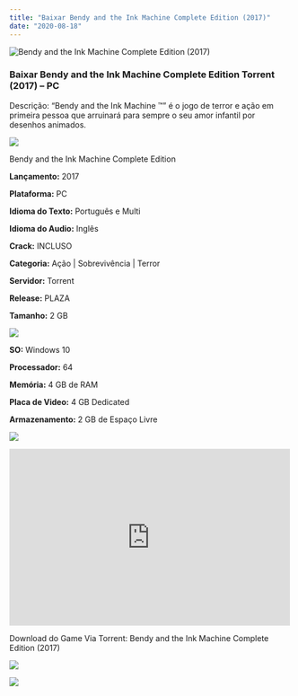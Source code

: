 ```yaml
---
title: "Baixar Bendy and the Ink Machine Complete Edition (2017)"
date: "2020-08-18"
---
```


![Bendy and the Ink Machine Complete Edition (2017)](https://1.bp.blogspot.com/-L25na8age4w/Xzv-ZNP9C6I/AAAAAAAABcM/-STNKyYzgwwp49nXX_NmUqlgjB6uEXT_wCNcBGAsYHQ/s320/poster.jpg "Bendy and the Ink Machine Complete Edition (2017)")

### Baixar Bendy and the Ink Machine Complete Edition Torrent (2017) – PC

Descrição: “Bendy and the Ink Machine ™” é o jogo de terror e ação em primeira pessoa que arruinará para sempre o seu amor infantil por desenhos animados.

![](https://1.bp.blogspot.com/-XIAoZor_ewQ/Xt6k8H1cWZI/AAAAAAAAAi0/oGRR_ah4Rf449lfQQZDiX_22jAu7LLnJACPcBGAYYCw/s400/Bot{a384763efc0343bc154516df87137d254a706e3c5e4872db09a759f4bd7601ea}25C3{a384763efc0343bc154516df87137d254a706e3c5e4872db09a759f4bd7601ea}25A3o{a384763efc0343bc154516df87137d254a706e3c5e4872db09a759f4bd7601ea}2Bde{a384763efc0343bc154516df87137d254a706e3c5e4872db09a759f4bd7601ea}2BInforma{a384763efc0343bc154516df87137d254a706e3c5e4872db09a759f4bd7601ea}25C3{a384763efc0343bc154516df87137d254a706e3c5e4872db09a759f4bd7601ea}25A7{a384763efc0343bc154516df87137d254a706e3c5e4872db09a759f4bd7601ea}25C3{a384763efc0343bc154516df87137d254a706e3c5e4872db09a759f4bd7601ea}25B5es.jpg)

Bendy and the Ink Machine Complete Edition

**Lançamento:** 2017

**Plataforma:** PC

**Idioma do Texto:** Português e Multi

**Idioma do Audio:** Inglês

**Crack:** INCLUSO

**Categoria:** Ação | Sobrevivência | Terror

**Servidor:** Torrent

**Release:** PLAZA

**Tamanho:** 2 GB

![](https://1.bp.blogspot.com/-h4INo_OBwls/Xt6lEEMpxNI/AAAAAAAAAi4/JjyyoRDYOagV83dzmOlHFitCwsklVMs6ACPcBGAYYCw/s400/Bot{a384763efc0343bc154516df87137d254a706e3c5e4872db09a759f4bd7601ea}25C3{a384763efc0343bc154516df87137d254a706e3c5e4872db09a759f4bd7601ea}25A3o{a384763efc0343bc154516df87137d254a706e3c5e4872db09a759f4bd7601ea}2Bde{a384763efc0343bc154516df87137d254a706e3c5e4872db09a759f4bd7601ea}2BRequisitos.jpg)

**SO:** Windows 10

**Processador:** 64

**Memória:** 4 GB de RAM

**Placa de Video:** 4 GB Dedicated

**Armazenamento:** 2 GB de Espaço Livre

![](https://1.bp.blogspot.com/-rcYyVsnA81c/Xt6lZMZ2XiI/AAAAAAAAAjA/1MF2KKFyKSoUtwrodSDJRdpQoMNmnHOhwCPcBGAYYCw/s400/Bot{a384763efc0343bc154516df87137d254a706e3c5e4872db09a759f4bd7601ea}25C3{a384763efc0343bc154516df87137d254a706e3c5e4872db09a759f4bd7601ea}25A3o{a384763efc0343bc154516df87137d254a706e3c5e4872db09a759f4bd7601ea}2Bde{a384763efc0343bc154516df87137d254a706e3c5e4872db09a759f4bd7601ea}2BTrailer.jpg)

<iframe allow="accelerometer; autoplay; encrypted-media; gyroscope; picture-in-picture" allowfullscreen frameborder="0" height="315" src="https://www.youtube.com/embed/7c_xdTnVPos" width="500"></iframe>

Download do Game Via Torrent: Bendy and the Ink Machine Complete Edition (2017)

[![](https://1.bp.blogspot.com/-KEcbu5lXdM0/Xu5yX-HgHDI/AAAAAAAAAsY/bBJ6W14NqC4-Ny_0LiwqQPIkTbYzyURcACPcBGAYYCw/s200/CAPA3.jpg)](https://utorrentmegagames.blogspot.com/p/recomendado.html)

[![](https://1.bp.blogspot.com/-Rkir3Cy7E90/XthUbQKV_OI/AAAAAAAAAgU/q6xV1k8mreQnsOAbeImqH6Qi8ahsN2LpACPcBGAYYCw/s1600/Bot{a384763efc0343bc154516df87137d254a706e3c5e4872db09a759f4bd7601ea}25C3{a384763efc0343bc154516df87137d254a706e3c5e4872db09a759f4bd7601ea}25A3o{a384763efc0343bc154516df87137d254a706e3c5e4872db09a759f4bd7601ea}2Bde{a384763efc0343bc154516df87137d254a706e3c5e4872db09a759f4bd7601ea}2BDownload.jpg)](EA2D78DAA79D6D4EB36E91F6613C03BD43885D4C&dn=plaza-bendy.and.the.ink.machine.complete.edition&tr=udp{a384763efc0343bc154516df87137d254a706e3c5e4872db09a759f4bd7601ea}3a{a384763efc0343bc154516df87137d254a706e3c5e4872db09a759f4bd7601ea}2f{a384763efc0343bc154516df87137d254a706e3c5e4872db09a759f4bd7601ea}2ftracker.opentrackr.org{a384763efc0343bc154516df87137d254a706e3c5e4872db09a759f4bd7601ea}3a1337{a384763efc0343bc154516df87137d254a706e3c5e4872db09a759f4bd7601ea}2fannounce&tr=udp{a384763efc0343bc154516df87137d254a706e3c5e4872db09a759f4bd7601ea}3a{a384763efc0343bc154516df87137d254a706e3c5e4872db09a759f4bd7601ea}2f{a384763efc0343bc154516df87137d254a706e3c5e4872db09a759f4bd7601ea}2ftracker.leechers-paradise.org{a384763efc0343bc154516df87137d254a706e3c5e4872db09a759f4bd7601ea}3a6969{a384763efc0343bc154516df87137d254a706e3c5e4872db09a759f4bd7601ea}2fannounce&tr=udp{a384763efc0343bc154516df87137d254a706e3c5e4872db09a759f4bd7601ea}3a{a384763efc0343bc154516df87137d254a706e3c5e4872db09a759f4bd7601ea}2f{a384763efc0343bc154516df87137d254a706e3c5e4872db09a759f4bd7601ea}2ftracker.coppersurfer.tk{a384763efc0343bc154516df87137d254a706e3c5e4872db09a759f4bd7601ea}3a6969{a384763efc0343bc154516df87137d254a706e3c5e4872db09a759f4bd7601ea}2fannounce&tr=udp{a384763efc0343bc154516df87137d254a706e3c5e4872db09a759f4bd7601ea}3a{a384763efc0343bc154516df87137d254a706e3c5e4872db09a759f4bd7601ea}2f{a384763efc0343bc154516df87137d254a706e3c5e4872db09a759f4bd7601ea}2fp4p.arenabg.ch{a384763efc0343bc154516df87137d254a706e3c5e4872db09a759f4bd7601ea}3a1337{a384763efc0343bc154516df87137d254a706e3c5e4872db09a759f4bd7601ea}2fannounce&tr=udp{a384763efc0343bc154516df87137d254a706e3c5e4872db09a759f4bd7601ea}3a{a384763efc0343bc154516df87137d254a706e3c5e4872db09a759f4bd7601ea}2f{a384763efc0343bc154516df87137d254a706e3c5e4872db09a759f4bd7601ea}2feddie4.nl{a384763efc0343bc154516df87137d254a706e3c5e4872db09a759f4bd7601ea}3a6969{a384763efc0343bc154516df87137d254a706e3c5e4872db09a759f4bd7601ea}2fannounce&tr=udp{a384763efc0343bc154516df87137d254a706e3c5e4872db09a759f4bd7601ea}3a{a384763efc0343bc154516df87137d254a706e3c5e4872db09a759f4bd7601ea}2f{a384763efc0343bc154516df87137d254a706e3c5e4872db09a759f4bd7601ea}2ftracker.zer0day.to{a384763efc0343bc154516df87137d254a706e3c5e4872db09a759f4bd7601ea}3a1337{a384763efc0343bc154516df87137d254a706e3c5e4872db09a759f4bd7601ea}2fannounce&tr=udp{a384763efc0343bc154516df87137d254a706e3c5e4872db09a759f4bd7601ea}3a{a384763efc0343bc154516df87137d254a706e3c5e4872db09a759f4bd7601ea}2f{a384763efc0343bc154516df87137d254a706e3c5e4872db09a759f4bd7601ea}2fp4p.arenabg.com{a384763efc0343bc154516df87137d254a706e3c5e4872db09a759f4bd7601ea}3a1337{a384763efc0343bc154516df87137d254a706e3c5e4872db09a759f4bd7601ea}2fannounce&tr=udp{a384763efc0343bc154516df87137d254a706e3c5e4872db09a759f4bd7601ea}3a{a384763efc0343bc154516df87137d254a706e3c5e4872db09a759f4bd7601ea}2f{a384763efc0343bc154516df87137d254a706e3c5e4872db09a759f4bd7601ea}2ftracker.internetwarriors.net{a384763efc0343bc154516df87137d254a706e3c5e4872db09a759f4bd7601ea}3a1337{a384763efc0343bc154516df87137d254a706e3c5e4872db09a759f4bd7601ea}2fannounce&tr=udp{a384763efc0343bc154516df87137d254a706e3c5e4872db09a759f4bd7601ea}3a{a384763efc0343bc154516df87137d254a706e3c5e4872db09a759f4bd7601ea}2f{a384763efc0343bc154516df87137d254a706e3c5e4872db09a759f4bd7601ea}2f9.rarbg.me{a384763efc0343bc154516df87137d254a706e3c5e4872db09a759f4bd7601ea}3a2800{a384763efc0343bc154516df87137d254a706e3c5e4872db09a759f4bd7601ea}2fannounce&tr=udp{a384763efc0343bc154516df87137d254a706e3c5e4872db09a759f4bd7601ea}3a{a384763efc0343bc154516df87137d254a706e3c5e4872db09a759f4bd7601ea}2f{a384763efc0343bc154516df87137d254a706e3c5e4872db09a759f4bd7601ea}2f9.rarbg.to{a384763efc0343bc154516df87137d254a706e3c5e4872db09a759f4bd7601ea}3a2720{a384763efc0343bc154516df87137d254a706e3c5e4872db09a759f4bd7601ea}2fannounce&tr=http{a384763efc0343bc154516df87137d254a706e3c5e4872db09a759f4bd7601ea}3a{a384763efc0343bc154516df87137d254a706e3c5e4872db09a759f4bd7601ea}2f{a384763efc0343bc154516df87137d254a706e3c5e4872db09a759f4bd7601ea}2fnyaa.tracker.wf{a384763efc0343bc154516df87137d254a706e3c5e4872db09a759f4bd7601ea}3a7777{a384763efc0343bc154516df87137d254a706e3c5e4872db09a759f4bd7601ea}2fannounce&tr=http{a384763efc0343bc154516df87137d254a706e3c5e4872db09a759f4bd7601ea}3a{a384763efc0343bc154516df87137d254a706e3c5e4872db09a759f4bd7601ea}2f{a384763efc0343bc154516df87137d254a706e3c5e4872db09a759f4bd7601ea}2fsukebei.tracker.wf{a384763efc0343bc154516df87137d254a706e3c5e4872db09a759f4bd7601ea}3a8888{a384763efc0343bc154516df87137d254a706e3c5e4872db09a759f4bd7601ea}2fannounce&tr=http{a384763efc0343bc154516df87137d254a706e3c5e4872db09a759f4bd7601ea}3a{a384763efc0343bc154516df87137d254a706e3c5e4872db09a759f4bd7601ea}2f{a384763efc0343bc154516df87137d254a706e3c5e4872db09a759f4bd7601ea}2fanidex.moe{a384763efc0343bc154516df87137d254a706e3c5e4872db09a759f4bd7601ea}3a6969{a384763efc0343bc154516df87137d254a706e3c5e4872db09a759f4bd7601ea}2fannounce)
